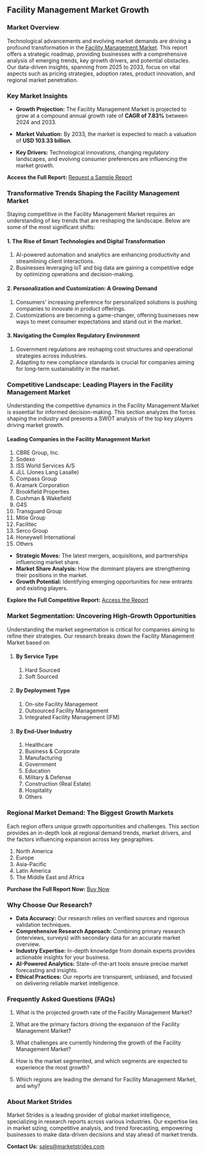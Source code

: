 <h2>Facility Management Market Growth</h2>
<h3>Market Overview&nbsp;</h3>
<p>Technological advancements and evolving market demands are driving a profound transformation in the <a href="https://marketstrides.com/report/facility-management-market">Facility Management Market</a>.&nbsp;This report offers a strategic roadmap, providing businesses with a comprehensive analysis of emerging trends, key growth drivers, and potential obstacles. Our data-driven insights, spanning from 2025 to 2033, focus on vital aspects such as pricing strategies, adoption rates, product innovation, and regional market penetration.</p>
<h3>Key Market Insights</h3>
<ul>
<li>
<p><strong>Growth Projection:</strong> The Facility Management Market is projected to grow at a compound annual growth rate of <strong>CAGR of 7.83%</strong> between 2024 and 2033.</p>
</li>
<li>
<p><strong>Market Valuation:</strong> By 2033, the market is expected to reach a valuation of <strong>USD 103.33 billion</strong>.</p>
</li>
<li>
<p><strong>Key Drivers:</strong> Technological innovations, changing regulatory landscapes, and evolving consumer preferences are influencing the market growth.</p>
</li>
</ul>
<p><strong>Access the Full Report:</strong> <a href="https://marketstrides.com/request-sample/facility-management-market">Request a Sample Report</a></p>
<h3>Transformative Trends Shaping the Facility Management Market</h3>
<p>Staying competitive in the Facility Management Market requires an understanding of key trends that are reshaping the landscape. Below are some of the most significant shifts:</p>
<h4>1. The Rise of Smart Technologies and Digital Transformation</h4>
<ol>
<li>AI-powered automation and analytics are enhancing productivity and streamlining client interactions.</li>
<li>Businesses leveraging IoT and big data are gaining a competitive edge by optimizing operations and decision-making.</li>
</ol>
<h4>2. Personalization and Customization: A Growing Demand</h4>
<ol>
<li>Consumers&rsquo; increasing preference for personalized solutions is pushing companies to innovate in product offerings.</li>
<li>Customizations are becoming a game-changer, offering businesses new ways to meet consumer expectations and stand out in the market.</li>
</ol>
<h4>3. Navigating the Complex Regulatory Environment</h4>
<ol>
<li>Government regulations are reshaping cost structures and operational strategies across industries.</li>
<li>Adapting to new compliance standards is crucial for companies aiming for long-term sustainability in the market.</li>
</ol>
<h3>Competitive Landscape: Leading Players in the Facility Management Market&nbsp;</h3>
<p>Understanding the competitive dynamics in the Facility Management Market is essential for informed decision-making. This section analyzes the forces shaping the industry and presents a SWOT analysis of the top key players driving market growth.</p>
<h4>Leading Companies in the Facility Management Market</h4>
<ol>
<li>CBRE Group, Inc.</li>
<li>Sodexo</li>
<li>ISS World Services A/S</li>
<li>JLL (Jones Lang Lasalle)</li>
<li>Compass Group</li>
<li>Aramark Corporation</li>
<li>Brookfield Properties</li>
<li>Cushman &amp; Wakefield</li>
<li>G4S</li>
<li>Transguard Group</li>
<li>Mitie Group</li>
<li>Facilitec</li>
<li>Serco Group</li>
<li>Honeywell International</li>
<li>Others</li>
</ol>
<ul>
<li><strong>Strategic Moves:</strong> The latest mergers, acquisitions, and partnerships influencing market share.</li>
<li><strong>Market Share Analysis:</strong> How the dominant players are strengthening their positions in the market.</li>
<li><strong>Growth Potential:</strong> Identifying emerging opportunities for new entrants and existing players.</li>
</ul>
<p><strong>Explore the Full Competitive Report:</strong> <a href="https://marketstrides.com/report/facility-management-market">Access the Report</a></p>
<h3>Market Segmentation: Uncovering High-Growth Opportunities</h3>
<p>Understanding the market segmentation is critical for companies aiming to refine their strategies. Our research breaks down the Facility Management Market based on</p>
<ol>
<li>
<h4>By Service Type</h4>
<ol>
<li>Hard Sourced</li>
<li>Soft Sourced</li>
</ol>
</li>
<li>
<h4>By Deployment Type</h4>
<ol>
<li>On-site Facility Management</li>
<li>Outsourced Facility Management</li>
<li>Integrated Facility Management (IFM)</li>
</ol>
</li>
<li>
<h4>By End-User Industry</h4>
<ol>
<li>Healthcare</li>
<li>Business &amp; Corporate</li>
<li>Manufacturing</li>
<li>Government</li>
<li>Education</li>
<li>Military &amp; Defense</li>
<li>Construction (Real Estate)</li>
<li>Hospitality</li>
<li>Others</li>
</ol>
</li>
</ol>
<h3>Regional Market Demand: The Biggest Growth Markets</h3>
<p>Each region offers unique growth opportunities and challenges. This section provides an in-depth look at regional demand trends, market drivers, and the factors influencing expansion across key geographies.</p>
<ol>
<li>North America</li>
<li>Europe</li>
<li>Asia-Pacific</li>
<li>Latin America</li>
<li>The Middle East and Africa</li>
</ol>
<p><strong>Purchase the Full Report Now:</strong> <a href="https://marketstrides.com/buyNow/facility-management-market?price=single_price">Buy Now</a></p>
<h3>Why Choose Our Research?</h3>
<ul>
<li><strong>Data Accuracy:</strong> Our research relies on verified sources and rigorous validation techniques.</li>
<li><strong>Comprehensive Research Approach:</strong> Combining primary research (interviews, surveys) with secondary data for an accurate market overview.</li>
<li><strong>Industry Expertise:</strong> In-depth knowledge from domain experts provides actionable insights for your business.</li>
<li><strong>AI-Powered Analytics:</strong> State-of-the-art tools ensure precise market forecasting and insights.</li>
<li><strong>Ethical Practices:</strong> Our reports are transparent, unbiased, and focused on delivering reliable market intelligence.</li>
</ul>
<h3>Frequently Asked Questions (FAQs)</h3>
<ol>
<li>
<p>What is the projected growth rate of the Facility Management Market?</p>
</li>
<li>
<p>What are the primary factors driving the expansion of the Facility Management Market?</p>
</li>
<li>
<p>What challenges are currently hindering the growth of the Facility Management Market?</p>
</li>
<li>
<p>How is the market segmented, and which segments are expected to experience the most growth?</p>
</li>
<li>
<p>Which regions are leading the demand for Facility Management Market, and why?</p>
</li>
</ol>
<h3><strong>About Market Strides</strong></h3>
<p>Market Strides is a leading provider of global market intelligence, specializing in research reports across various industries. Our expertise lies in market sizing, competitive analysis, and trend forecasting, empowering businesses to make data-driven decisions and stay ahead of market trends.</p>
<p><strong>Contact Us:</strong> <a href="mailto:sales@marketstrides.com">sales@marketstrides.com</a></p>
